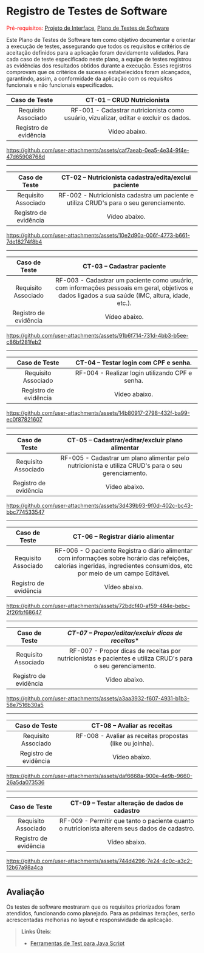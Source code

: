 # Registro de Testes de Software

<span style="color:red">Pré-requisitos: <a href="3-Projeto de Interface.md"> Projeto de Interface</a></span>, <a href="8-Plano de Testes de Software.md"> Plano de Testes de Software</a>

Este Plano de Testes de Software tem como objetivo documentar e orientar a execução de testes, assegurando que todos os requisitos e critérios de aceitação definidos para a aplicação foram devidamente validados. Para cada caso de teste especificado neste plano, a equipe de testes registrou as evidências dos resultados obtidos durante a execução. Esses registros comprovam que os critérios de sucesso estabelecidos foram alcançados, garantindo, assim, a conformidade da aplicação com os requisitos funcionais e não funcionais especificados.

| **Caso de Teste** 	| **CT-01 –  CRUD Nutricionista** 	|
|:---:	|:---:	|
|	Requisito Associado 	| RF-001 - Cadastrar nutricionista como usuário, vizualizar, editar e excluir os dados. |
|Registro de evidência | Vídeo abaixo. |

https://github.com/user-attachments/assets/caf7aeab-0ea5-4e34-9f4e-47d65908768d
<Hr>

| **Caso de Teste** 	| **CT-02 – Nutricionista cadastra/edita/exclui paciente** 	|
|:---:	|:---:	|
|	Requisito Associado 	| RF-002 - Nutricionista cadastra um paciente e utiliza CRUD's para o seu gerenciamento. |
|Registro de evidência | Vídeo abaixo. |

https://github.com/user-attachments/assets/10e2d90a-006f-4773-b661-7de18274f8b4
<Hr>

| **Caso de Teste** 	| **CT-03 – Cadastrar paciente** 	|
|:---:	|:---:	|
|	Requisito Associado 	| RF-003 - Cadastrar um paciente como usuário, com informações pessoais em geral, objetivos e dados ligados a sua saúde (IMC, altura, idade, etc.). |
|Registro de evidência | Vídeo abaixo. |

https://github.com/user-attachments/assets/91b6f714-731d-4bb3-b5ee-c86bf281feb2
<Hr>

| **Caso de Teste** 	| **CT-04 – Testar login com CPF e senha.** 	|
|:---:	|:---:	|
|	Requisito Associado 	| RF-004 - Realizar login utilizando CPF e senha. |
|Registro de evidência | Vídeo abaixo. |

https://github.com/user-attachments/assets/14b80917-2798-432f-ba99-ec0f87821607
<Hr>

| **Caso de Teste** 	| **CT-05 – Cadastrar/editar/excluir plano alimentar** 	|
|:---:	|:---:	|
|	Requisito Associado 	| RF-005 - Cadastrar um plano alimentar pelo nutricionista e utiliza CRUD's para o seu gerenciamento. |
|Registro de evidência | Vídeo abaixo. |

https://github.com/user-attachments/assets/3d439b93-9f0d-402c-bc43-bbc774533547
<Hr>

| **Caso de Teste** 	| **CT-06 – Registrar diário alimentar** 	|
|:---:	|:---:	|
|	Requisito Associado 	| RF-006 - O paciente Registra o diário alimentar com informações sobre horário das refeições, calorias ingeridas, ingredientes consumidos, etc por meio de um campo Editável. |
|Registro de evidência | Vídeo abaixo. |

https://github.com/user-attachments/assets/72bdcf40-af59-484e-bebc-2f26fbf68647
<Hr>

| **Caso de Teste** 	| *CT-07 – Propor/editar/excluir dicas de receitas** 	|
|:---:	|:---:	|
|	Requisito Associado 	| RF-007 - Propor dicas de receitas por nutricionistas e pacientes e utiliza CRUD's para o seu gerenciamento. |
|Registro de evidência | Vídeo abaixo. |

https://github.com/user-attachments/assets/a3aa3932-f607-4931-b1b3-58e7516b30a5

<Hr>

| **Caso de Teste** 	| **CT-08 – Avaliar as receitas** 	|
|:---:	|:---:	|
|	Requisito Associado 	| RF-008 - Avaliar as receitas propostas (like ou joinha). |
|Registro de evidência | Vídeo abaixo. |

https://github.com/user-attachments/assets/daf6668a-900e-4e9b-9660-26a5da073536
<Hr>

| **Caso de Teste** 	| **CT-09 – Testar alteração de dados de cadastro** 	|
|:---:	|:---:	|
|	Requisito Associado 	| RF-009 - Permitir que tanto o paciente quanto o nutricionista alterem seus dados de cadastro. |
|Registro de evidência | Vídeo abaixo. |

https://github.com/user-attachments/assets/744d4296-7e24-4c0c-a3c2-12b67a98a4ca
<Hr>

## Avaliação

Os testes de software mostraram que os requisitos priorizados foram atendidos, funcionando como planejado. Para as próximas iterações, serão acrescentadas melhorias no layout e responsividade da aplicação.

> **Links Úteis**:
> - [Ferramentas de Test para Java Script](https://geekflare.com/javascript-unit-testing/)
